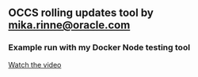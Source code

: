 ## OCCS rolling updates tool by mika.rinne@oracle.com

### Example run with my Docker Node testing tool
<a href="https://www.youtube.com/429sCpT7Cdk" target="_NEW">Watch the video</a>
